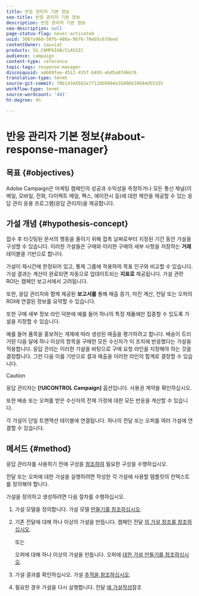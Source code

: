 ```yaml
---
title: 반응 관리자 기본 정보
seo-title: 반응 관리자 기본 정보
description: 반응 관리자 기본 정보
seo-description: null
page-status-flag: never-activated
uuid: 3087a96d-50fb-488a-9b76-70eb5c67deed
contentOwner: sauviat
products: SG_CAMPAIGN/CLASSIC
audience: campaign
content-type: reference
topic-tags: response-manager
discoiquuid: a4669fee-4512-455f-b495-ebd5a0746b76
translation-type: tm+mt
source-git-commit: 70b143445b2e77128b9404e35d96b39694d55335
workflow-type: tm+mt
source-wordcount: '441'
ht-degree: 4%

---
```



# 반응 관리자 기본 정보{#about-response-manager}

## 목표 {#objectives}

Adobe Campaign은 마케팅 캠페인의 성공과 수익성을 측정하거나 모든 통신 채널(이메일, 모바일, 전화, 다이렉트 메일, 팩스, 에이전시 등)에 대한 제안을 제공할 수 있는 응답 관리 응용 프로그램(응답 관리자)을 제공합니다.

## 가설 개념 {#hypothesis-concept}

접수 후 타깃팅된 문서의 행동을 줄이기 위해 접촉 날짜로부터 지정된 기간 동안 가설을 구성할 수 있습니다. 이러한 가설들은 구매와 이러한 구매의 세부 사항을 저장하는 **거래** 테이블을 기반으로 합니다.

가설이 제시간에 한정되어 있고, 통제 그룹에 적용하여 목표 인구와 비교할 수 있습니다. 가설 결과는 계산이 완료되면 자동으로 업데이트되는 **지표로** 제공됩니다. 가설 관련 ROI는 캠페인 보고서에서 고려됩니다.

또한, 응답 관리자와 함께 제공된 **보고서를** 통해 매출 증가, 마진 계산, 전달 또는 오퍼의 ROI에 연결된 정보를 요약할 수 있습니다.

또한 구매 세부 정보 라인 덕분에 예를 들어 하나의 특정 제품에만 집중할 수 있도록 가설을 지정할 수 있습니다.

예를 들어 품목을 홍보하는 게재에 따라 생성된 매출을 평가하려고 합니다. 배송이 트리거된 다음 달에 하나 이상의 항목을 구매한 모든 수신자가 이 조치에 반응했다는 가설을 적용합니다. 응답 관리는 이러한 가설을 바탕으로 구매 요청 라인을 지정해야 하는 것을 결정합니다. 그런 다음 이를 기반으로 결과 매출을 이러한 라인의 합계로 결정할 수 있습니다.

>[!CAUTION]
>
>응답 관리자는 **[!UICONTROL Campaign]** 옵션입니다. 사용권 계약을 확인하십시오.

또한 배송 또는 오퍼를 받은 수신자의 전체 가정에 대한 모든 반응을 계산할 수 있습니다.

각 가설이 단일 트랜잭션 테이블에 연결됩니다. 하나의 전달 또는 오퍼를 여러 가설에 연결할 수 있습니다.

## 메서드 {#method}

응답 관리자를 사용하기 전에 구성을 [참조하여](../../campaign/using/configuration.md) 필요한 구성을 수행하십시오.

전달 또는 오퍼에 대한 가설을 실행하려면 작성한 각 가설에 사용할 템플릿의 컨텍스트를 정의해야 합니다.

가설을 정의하고 생성하려면 다음 절차를 수행하십시오.

1. 가설 모델을 정의합니다. 가설 모델 [만들기를 참조하십시오](../../campaign/using/hypothesis-templates.md#creating-a-hypothesis-model).
1. 기존 전달에 대해 하나 이상의 가설을 만듭니다. 캠페인 전달 [의 가설 참조를 참조하십시오](../../campaign/using/creating-hypotheses.md#referencing-a-hypothesis-in-a-campaign-delivery).

   또는

   오퍼에 대해 하나 이상의 가설을 만듭니다. 오퍼에 [대한 가설 만들기를 참조하십시오](../../campaign/using/creating-hypotheses.md#creating-a-hypothesis-on-an-offer).

1. 가설 결과를 확인하십시오. 가설 [추적을 참조하십시오](../../campaign/using/hypothesis-tracking.md).
1. 필요한 경우 가설을 다시 실행합니다. 전달 [에 가설작성](../../campaign/using/creating-hypotheses.md#creating-a-hypothesis-on-the-fly-on-a-delivery)참조


